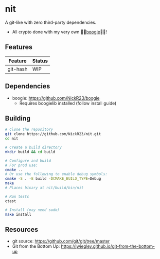 # nit
A git-like with zero third-party dependencies. 
  - All crypto done with my very own 🕺🏾[boogie](https://github.com/NickR23/boogie)🕺🏾!

## Features
| Feature            | Status     |
|--------------------|------------|
| git-hash           | WIP        |

## Dependencies
- boogie: https://github.com/NickR23/boogie
  - Requires boogielib installed (follow install guide)

## Building

```bash
# Clone the repository
git clone https://github.com/NickR23/nit.git
cd nit

# Create a build directory
mkdir build && cd build

# Configure and build
# For prod use:
cmake .. 
# Or use the following to enable debug symbols:
cmake -S . -B build -DCMAKE_BUILD_TYPE=Debug
make
# Places binary at nit/build/bin/nit

# Run tests
ctest

# Install (may need sudo)
make install 
```

## Resources
* git source: https://github.com/git/git/tree/master
* Git from the Bottom Up: https://jwiegley.github.io/git-from-the-bottom-up

